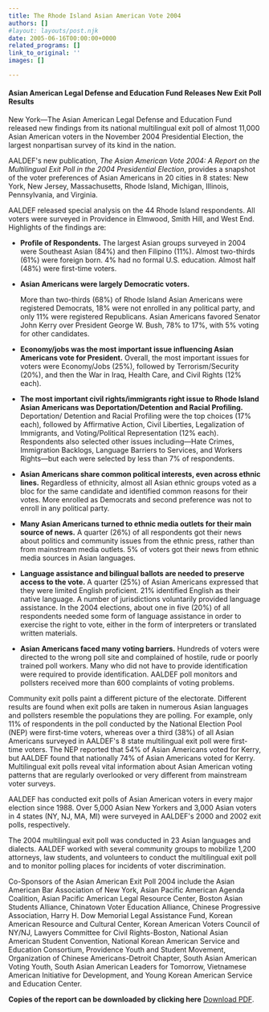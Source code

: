 ```yaml
---
title: The Rhode Island Asian American Vote 2004
authors: []
#layout: layouts/post.njk
date: 2005-06-16T00:00:00+0000
related_programs: []
link_to_original: ''
images: []

---
```

#### Asian American Legal Defense and Education Fund Releases New Exit Poll Results

New York—The Asian American Legal Defense and Education Fund released new findings from its national multilingual exit poll of almost 11,000 Asian American voters in the November 2004 Presidential Election, the largest nonpartisan survey of its kind in the nation.

AALDEF's new publication, _The Asian American Vote 2004: A Report on the Multilingual Exit Poll in the 2004 Presidential Election_, provides a snapshot of the voter preferences of Asian Americans in 20 cities in 8 states: New York, New Jersey, Massachusetts, Rhode Island, Michigan, Illinois, Pennsylvania, and Virginia.

AALDEF released special analysis on the 44 Rhode Island respondents. All voters were surveyed in Providence in Elmwood, Smith Hill, and West End. Highlights of the findings are:

* **Profile of Respondents.**
  The largest Asian groups surveyed in 2004 were Southeast Asian (84%) and then Filipino (11%). Almost two-thirds (61%) were foreign born. 4% had no formal U.S. education. Almost half (48%) were first-time voters.
* **Asian Americans were largely Democratic voters.**

  More than two-thirds (68%) of Rhode Island Asian Americans were registered Democrats, 18% were not enrolled in any political party, and only 11% were registered Republicans. Asian Americans favored Senator John Kerry over President George W. Bush, 78% to 17%, with 5% voting for other candidates.
* **Economy/jobs was the most important issue influencing Asian Americans vote for President.**
  Overall, the most important issues for voters were Economy/Jobs (25%), followed by Terrorism/Security (20%), and then the War in Iraq, Health Care, and Civil Rights (12% each).
* **The most important civil rights/immigrants right issue to Rhode Island Asian Americans was Deportation/Detention and Racial Profiling.**
  Deportation/ Detention and Racial Profiling were the top choices (17% each), followed by Affirmative Action, Civil Liberties, Legalization of Immigrants, and Voting/Political Representation (12% each). Respondents also selected other issues including—Hate Crimes, Immigration Backlogs, Language Barriers to Services, and Workers Rights—but each were selected by less than 7% of respondents.
* **Asian Americans share common political interests, even across ethnic lines.**
  Regardless of ethnicity, almost all Asian ethnic groups voted as a bloc for the same candidate and identified common reasons for their votes. More enrolled as Democrats and second preference was not to enroll in any political party.
* **Many Asian Americans turned to ethnic media outlets for their main source of news.**
  A quarter (26%) of all respondents got their news about politics and community issues from the ethnic press, rather than from mainstream media outlets. 5% of voters got their news from ethnic media sources in Asian languages.
* **Language assistance and bilingual ballots are needed to preserve access to the vote.**
  A quarter (25%) of Asian Americans expressed that they were limited English proficient. 21% identified English as their native language. A number of jurisdictions voluntarily provided language assistance. In the 2004 elections, about one in five (20%) of all respondents needed some form of language assistance in order to exercise the right to vote, either in the form of interpreters or translated written materials.
* **Asian Americans faced many voting barriers.**
  Hundreds of voters were directed to the wrong poll site and complained of hostile, rude or poorly trained poll workers. Many who did not have to provide identification were required to provide identification. AALDEF poll monitors and pollsters received more than 600 complaints of voting problems.</ul>

Community exit polls paint a different picture of the electorate. Different results are found when exit polls are taken in numerous Asian languages and pollsters resemble the populations they are polling. For example, only 11% of respondents in the poll conducted by the National Election Pool (NEP) were first-time voters, whereas over a third (38%) of all Asian Americans surveyed in AALDEF's 8 state multilingual exit poll were first-time voters. The NEP reported that 54% of Asian Americans voted for Kerry, but AALDEF found that nationally 74% of Asian Americans voted for Kerry. Multilingual exit polls reveal vital information about Asian American voting patterns that are regularly overlooked or very different from mainstream voter surveys.

AALDEF has conducted exit polls of Asian American voters in every major election since 1988. Over 5,000 Asian New Yorkers and 3,000 Asian voters in 4 states (NY, NJ, MA, MI) were surveyed in AALDEF's 2000 and 2002 exit polls, respectively.

The 2004 multilingual exit poll was conducted in 23 Asian languages and dialects. AALDEF worked with several community groups to mobilize 1,200 attorneys, law students, and volunteers to conduct the multilingual exit poll and to monitor polling places for incidents of voter discrimination.

Co-Sponsors of the Asian American Exit Poll 2004 include the Asian American Bar Association of New York, Asian Pacific American Agenda Coalition, Asian Pacific American Legal Resource Center, Boston Asian Students Alliance, Chinatown Voter Education Alliance, Chinese Progressive Association, Harry H. Dow Memorial Legal Assistance Fund, Korean American Resource and Cultural Center, Korean American Voters Council of NY/NJ, Lawyers Committee for Civil Rights-Boston, National Asian American Student Convention, National Korean American Service and Education Consortium, Providence Youth and Student Movement, Organization of Chinese Americans-Detroit Chapter, South Asian American Voting Youth, South Asian American Leaders for Tomorrow, Vietnamese American Initiative for Development, and Young Korean American Service and Education Center.

**Copies of the report can be downloaded by clicking here** [Download PDF](https://aaldef.netlify.com/uploads/pdf/AALDEF-Exit-Poll-2004.pdf ).